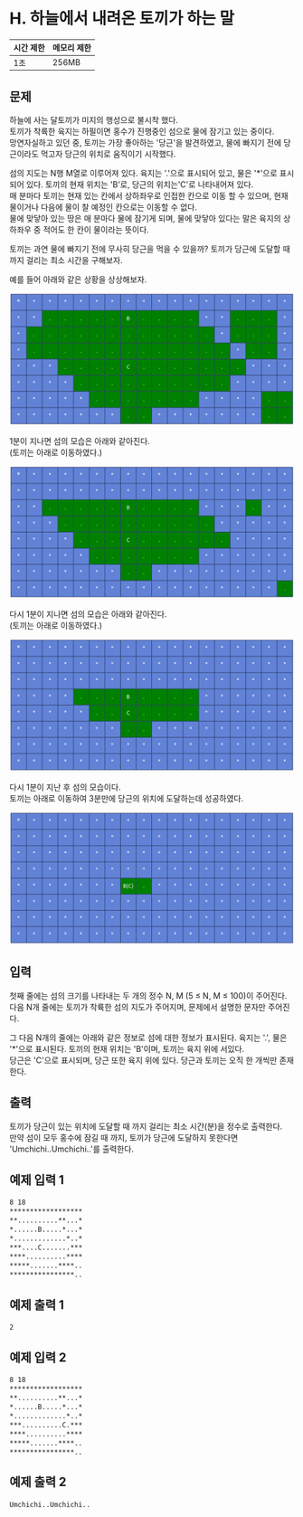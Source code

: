 # H. 하늘에서 내려온 토끼가 하는 말

| 시간 제한 | 메모리 제한 |
| --- | --- |
| 1초 | 256MB |

## 문제

하늘에 사는 달토끼가 미지의 행성으로 불시착 했다.  
토끼가 착륙한 육지는 하필이면 홍수가 진행중인 섬으로 물에 잠기고 있는 중이다.  
망연자실하고 있던 중, 토끼는 가장 좋아하는 '당근'을 발견하였고, 물에 빠지기 전에 당근이라도 먹고자 당근의 위치로 움직이기 시작했다.  

섬의 지도는 N행 M열로 이루어져 있다. 육지는 '.'으로 표시되어 있고, 물은 '*'으로 표시되어 있다. 토끼의 현재 위치는 'B'로, 당근의 위치는'C'로 나타내어져 있다.  
매 분마다 토끼는 현재 있는 칸에서 상하좌우로 인접한 칸으로 이동 할 수 있으며, 현재 물이거나 다음에 물이 찰 예정인 칸으로는 이동할 수 없다.  
물에 맞닿아 있는 땅은 매 분마다 물에 잠기게 되며, 물에 맞닿아 있다는 말은 육지의 상하좌우 중 적어도 한 칸이 물이라는 뜻이다.  

토끼는 과연 물에 빠지기 전에 무사히 당근을 먹을 수 있을까? 토끼가 당근에 도달할 때 까지 걸리는 최소 시간을 구해보자.  

예를 들어 아래와 같은 상황을 상상해보자.  

![h-1](/assets/h-1.png)

1분이 지나면 섬의 모습은 아래와 같아진다.  
(토끼는 아래로 이동하였다.)

![h-2](/assets/h-2.png)

다시 1분이 지나면 섬의 모습은 아래와 같아진다.  
(토끼는 아래로 이동하였다.)

![h-3](/assets/h-3.png)

다시 1분이 지난 후 섬의 모습이다.  
토끼는 아래로 이동하여 3분만에 당근의 위치에 도달하는데 성공하였다. 

![h-4](/assets/h-4.png)

## 입력

첫째 줄에는 섬의 크기를 나타내는 두 개의 정수 N, M (5 ≤ N, M ≤ 100)이 주어진다. 
다음 N개 줄에는 토끼가 착륙한 섬의 지도가 주어지며, 문제에서 설명한 문자만 주어진다. 

그 다음 N개의 줄에는 아래와 같은 정보로 섬에 대한 정보가 표시된다. 
육지는 '.', 물은 '*'으로 표시된다. 토끼의 현재 위치는 'B'이며, 토끼는 육지 위에 서있다.  
당근은 'C'으로 표시되며, 당근 또한 육지 위에 있다. 당근과 토끼는 오직 한 개씩만 존재한다.   

## 출력
토끼가 당근이 있는 위치에 도달할 때 까지 걸리는 최소 시간(분)을 정수로 출력한다.  
만약 섬이 모두 홍수에 잠길 때 까지, 토끼가 당근에 도달하지 못한다면 'Umchichi..Umchichi..'를 출력한다.


## 예제 입력 1

```
8 18
******************
**..........**...*
*......B.....*...*
*.............*..*
***....C.......***
****..........****
*****.......****..
****************..
```

## 예제 출력 1

```
2
```

## 예제 입력 2

```
8 18
******************
**..........**...*
*......B.....*...*
*.............*..*
***..........C.***
****..........****
*****.......****..
****************..
```

## 예제 출력 2

```
Umchichi..Umchichi..
```
